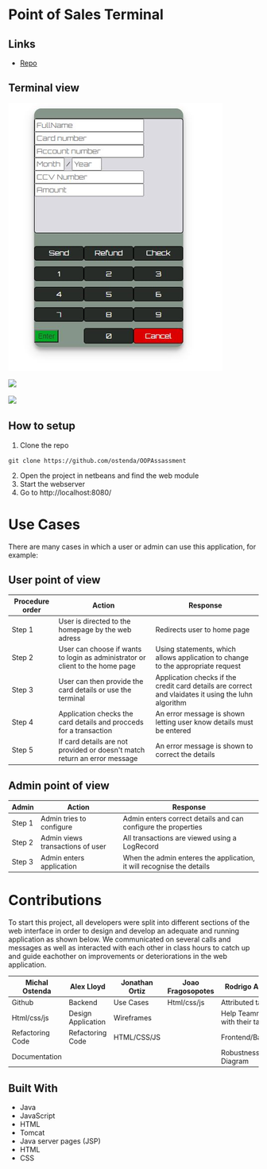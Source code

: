 # Point of Sales Terminal

<p align="center"><project-description></p>

## Links

- [Repo](https://github.com/ostenda/OOPAssassment "Repo")


## Terminal view

![Terminal](/sshots/terminal.JPG "Terminal")

![](/screenshots/2.png)

![](/screenshots/3.png)

## How to setup

1) Clone the repo
```shell
git clone https://github.com/ostenda/OOPAssassment
```
2) Open the project in netbeans and find the web module
3) Start the webserver
4) Go to http://localhost:8080/ 
  
# Use Cases 
There are many cases in which a user or admin can use this application, for example:

## User point of view

| Procedure order | Action | Response|
|------|--------|---------|
| Step 1 | User is directed to the homepage by the web adress | Redirects user to home page | 
| Step 2 | User can choose if wants to login as administrator or client to the home page| Using statements, which allows application to change to the appropriate request |
| Step 3 | User can then provide the card details or use the terminal | Application checks if the credit card details are correct and vlaidates it using the luhn algorithm
| Step 4 |Application checks the card details and procceds for a transaction | An error message is shown letting user know details must be entered|
| Step 5 | If card details are not provided or doesn't match return an error message | An error message is shown to correct the details |

## Admin point of view

|Admin | Action | Response|
|------|--------|---------|
| Step 1 | Admin tries to configure | Admin enters correct details and can configure the properties|
| Step 2 | Admin views transactions of user | All transactions are viewed using a LogRecord |
| Step 3 | Admin enters application | When the admin enteres the application, it will recognise the details |


# Contributions 
To start this project, all developers were split into different sections of the web interface in order to design and develop an adequate and running application as shown below. We communicated on several calls and messages as well as interacted with each other in class hours to catch up and guide eachother on improvements or deteriorations in the web application.

| Michal Ostenda | Alex Lloyd | Jonathan Ortiz | Joao Fragosopotes | Rodrigo Amaral |
|-------------|--------------------|-------------|-----------------|-----------------|
| Github | Backend |  Use Cases      |  Html/css/js     | Attributed tasks|
|Html/css/js| Design Application| Wireframes  |          |Help Teammates with their tasks|
|Refactoring Code|  Refactoring Code  | HTML/CSS/JS    |          |Frontend/Backend|
|Documentation|           |              |          |Robustness Diagram|

## Built With

- Java
- JavaScript
- HTML
- Tomcat
- Java server pages (JSP) 
- HTML
- CSS
